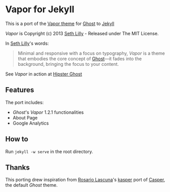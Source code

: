 # Vapor for Jekyll

This is a port of the [Vapor theme](https://github.com/sethlilly/Vapor) for [Ghost](http://ghost.org/) to [Jekyll](http://jekyllrb.com/)

*Vapor* is Copyright (c) 2013 [Seth Lilly](https://github.com/sethlilly) - Released under The MIT License.

In [Seth Lilly](https://github.com/sethlilly)'s words:

> Minimal and responsive with a focus on typography, *Vapor* is a theme that embodies the core concept of [Ghost](http://ghost.org/)&mdash;it fades into the background, bringing the focus to your content.

See *Vapor* in action at [Hipster Ghost](http://hipsterghost.com/)

## Features

The port includes:

* *Ghost*'s *Vapor* 1.2.1 functionalities
* About Page
* Google Analytics

## How to

Run `jekyll -w serve` in the root directory.

## Thanks

This porting drew inspiration from [Rosario Lascuna](https://github.com/rosario)'s [kasper](https://github.com/rosario/kasper) port of [Casper](https://github.com/tryghost/casper), the default *Ghost* theme.


